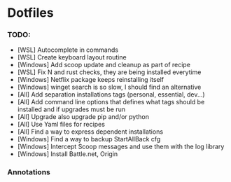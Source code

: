 # Dotfiles

### TODO:
 
- [WSL] Autocomplete in commands
- [WSL] Create keyboard layout routine
- [Windows] Add scoop update and cleanup as part of recipe
- [WSL] Fix N and rust checks, they are being installed everytime
- [Windows] Netflix package keeps reinstalling itself
- [Windows] winget search is so slow, I should find an alternative
- [All] Add separation installations tags (personal, essential, dev...)
- [All] Add command line options that defines what tags should be installed and if upgrades must be run
- [All] Upgrade also upgrade pip and/or python
- [All] Use Yaml files for recipes 
- [All] Find a way to express dependent installations
- [Windows] Find a way to backup StartAllBack cfg
- [Windows] Intercept Scoop messages and use them with the log library
- [Windows] Install Battle.net, Origin

### Annotations
